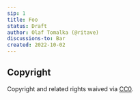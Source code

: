 ```yaml
---
sip: 1
title: Foo
status: Draft
author: Olaf Tomalka (@ritave)
discussions-to: Bar
created: 2022-10-02
---
```


<!--
Discussion-top not an url
-->

## Copyright

Copyright and related rights waived via [CC0](../LICENSE).
